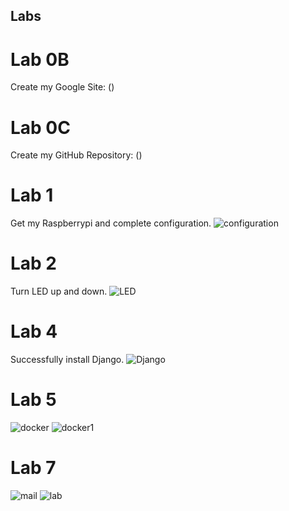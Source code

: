 Labs
----
# Lab 0B
Create my Google Site: ()
# Lab 0C
Create my GitHub Repository: ()
# Lab 1
Get my Raspberrypi and complete configuration.
![configuration](https://github.com/kai-w0/EE629/blob/master/Lab/picture/Raspberrypi.png)
# Lab 2
Turn LED up and down.
![LED](https://github.com/kai-w0/EE629/blob/master/Lab/picture/LED.png)
# Lab 4
Successfully install Django.
![Django](https://github.com/kai-w0/EE629/blob/master/Lab/picture/django.png)
# Lab 5
![docker](https://github.com/kai-w0/EE629/blob/master/Lab/picture/docker.png)
![docker1](https://github.com/kai-w0/EE629/blob/master/Lab/picture/docker1.png)
# Lab 7
![mail](https://github.com/kai-w0/EE629/blob/master/Lab/picture/lab7.png)
![lab](https://github.com/kai-w0/EE629/blob/master/Lab/picture/lab7.1.png)
